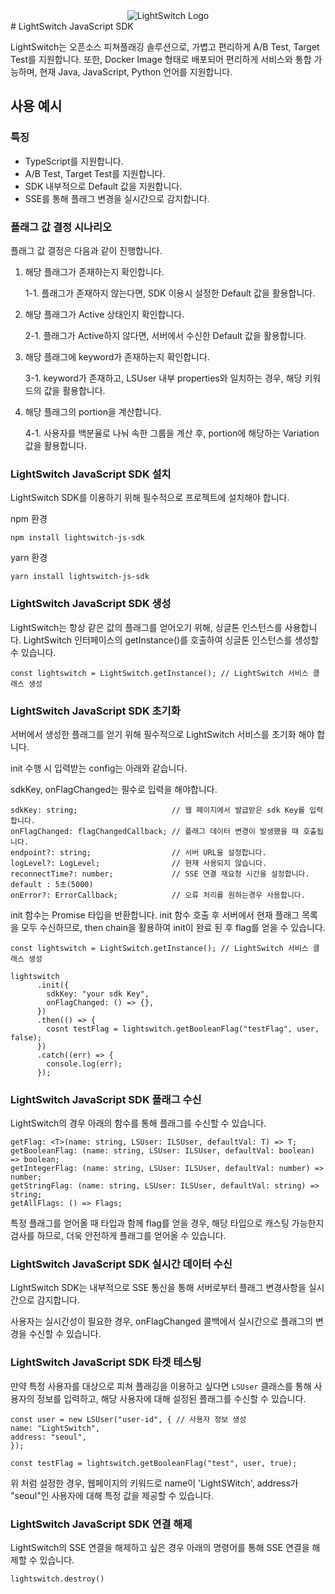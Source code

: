 <div style="text-align: center;">
    <img src="https://velog.velcdn.com/images/light_switch/post/49bd83dc-cf96-4ac9-8051-2fcb75bab2c3/image.png" alt="LightSwitch Logo">
</div>
# LightSwitch JavaScript SDK

LightSwitch는 오픈소스 피쳐플래깅 솔루션으로, 가볍고 편리하게 A/B Test, Target Test를 지원합니다. 또한, Docker Image 형태로 배포되어 편리하게 서비스와 통합 가능하며, 현재 Java, JavaScript, Python 언어를 지원합니다.

## 사용 예시

### 특징

- TypeScript를 지원합니다.
- A/B Test, Target Test를 지원합니다.
- SDK 내부적으로 Default 값을 지원합니다.
- SSE를 통해 플래그 변경을 실시간으로 감지합니다.

### 플래그 값 결정 시나리오

플래그 값 결정은 다음과 같이 진행합니다.

1. 해당 플래그가 존재하는지 확인합니다.

   1-1. 플래그가 존재하지 않는다면, SDK 이용시 설정한 Default 값을 활용합니다.

2. 해당 플래그가 Active 상태인지 확인합니다.

   2-1. 플래그가 Active하지 않다면, 서버에서 수신한 Default 값을 활용합니다.

3. 해당 플래그에 keyword가 존재하는지 확인합니다.

   3-1. keyword가 존재하고, LSUser 내부 properties와 일치하는 경우, 해당 키워드의 값을 활용합니다.

4. 해당 플래그의 portion을 계산합니다.

   4-1. 사용자를 백분율로 나눠 속한 그룹을 계산 후, portion에 해당하는 Variation 값을 활용합니다.
   
### LightSwitch JavaScript SDK 설치

LightSwitch SDK를 이용하기 위해 필수적으로 프로젝트에 설치해야 합니다.

npm 환경

```
npm install lightswitch-js-sdk
```

yarn 환경

```
yarn install lightswitch-js-sdk
```

### LightSwitch JavaScript SDK 생성

LightSwitch는 항상 같은 값의 플래그를 얻어오기 위해, 싱글톤 인스턴스를 사용합니다. LightSwitch 인터페이스의 getInstance()를 호출하여 싱글톤 인스턴스를 생성할 수 있습니다. 

```
const lightswitch = LightSwitch.getInstance(); // LightSwitch 서비스 클래스 생성
```

### LightSwitch JavaScript SDK 초기화

서버에서 생성한 플래그를 얻기 위해 필수적으로 LightSwitch 서비스를 초기화 해야 합니다.

init 수행 시 입력받는 config는 아래와 같습니다.

sdkKey, onFlagChanged는 필수로 입력을 해야합니다.

```
sdkKey: string;                     // 웹 페이지에서 발급받은 sdk Key를 입력합니다.
onFlagChanged: flagChangedCallback; // 플래그 데이터 변경이 발생했을 때 호출됩니다.
endpoint?: string;                  // 서버 URL을 설정합니다.
logLevel?: LogLevel;                // 현재 사용되지 않습니다.
reconnectTime?: number;             // SSE 연결 재요청 시간을 설정합니다. default : 5초(5000)
onError?: ErrorCallback;            // 오류 처리를 원하는경우 사용합니다.
```

init 함수는 Promise<void> 타입을 반환합니다. init 함수 호출 후 서버에서 현재 플래그 목록을 모두 수신하므로, then chain을 활용하여 init이 완료 된 후 flag를 얻을 수 있습니다.

```
const lightswitch = LightSwitch.getInstance(); // LightSwitch 서비스 클래스 생성

lightswitch
      .init({
        sdkKey: "your sdk Key",
        onFlagChanged: () => {},
      })
      .then(() => {
        cosnt testFlag = lightswitch.getBooleanFlag("testFlag", user, false);
      })
      .catch((err) => {
        console.log(err);
      });
```

### LightSwitch JavaScript SDK 플래그 수신

LightSwitch의 경우 아래의 함수를 통해 플래그를 수신할 수 있습니다.

```
getFlag: <T>(name: string, LSUser: ILSUser, defaultVal: T) => T;
getBooleanFlag: (name: string, LSUser: ILSUser, defaultVal: boolean) => boolean;
getIntegerFlag: (name: string, LSUser: ILSUser, defaultVal: number) => number;
getStringFlag: (name: string, LSUser: ILSUser, defaultVal: string) => string;
getAllFlags: () => Flags;
```

특정 플래그를 얻어올 때 타입과 함께 flag를 얻을 경우, 해당 타입으로 캐스팅 가능한지 검사를 하므로, 더욱 안전하게 플래그를 얻어올 수 있습니다.

### LightSwitch JavaScript SDK 실시간 데이터 수신

LightSwitch SDK는 내부적으로 SSE 통신을 통해 서버로부터 플래그 변경사항을 실시간으로 감지합니다.

사용자는 실시간성이 필요한 경우, onFlagChanged 콜백에서 실시간으로 플래그의 변경을 수신할 수 있습니다.

### LightSwitch JavaScript SDK 타겟 테스팅

만약 특정 사용자를 대상으로 피쳐 플래깅을 이용하고 싶다면 `LSUser` 클래스를 통해 사용자의 정보를 입력하고, 해당 사용자에 대해 설정된 플래그를 수신할 수 있습니다.

```
const user = new LSUser("user-id", { // 사용자 정보 생성
name: "LightSwitch",
address: "seoul",
});

const testFlag = lightswitch.getBooleanFlag("test", user, true);
```

위 처럼 설정한 경우, 웹페이지의 키워드로 name이 'LightSWitch', address가 "seoul"인 사용자에 대해 특정 값을 제공할 수 있습니다.

### LightSwitch JavaScript SDK 연결 해제

LightSwitch의 SSE 연결을 해제하고 싶은 경우 아래의 명령어를 통해 SSE 연결을 해제할 수 있습니다.

```
lightswitch.destroy()
```
